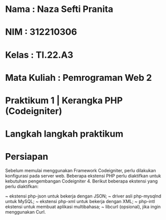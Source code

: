 # Nama : Naza Sefti Pranita 

# NIM : 312210306

# Kelas : TI.22.A3

# Mata Kuliah : Pemrograman Web 2

# Praktikum 1 | Kerangka PHP (Codeigniter)

# Langkah langkah praktikum

# Persiapan

Sebelum memulai menggunakan Framework Codeigniter, perlu dilakukan konfigurasi pada server web. Beberapa ekstensi PHP perlu diaktifkan untuk kebutuhan pengembangan Codeigniter 4. Berikut beberapa ekstensi yang perlu diaktifkan:

~ ekstensi php-json untuk bekerja dengan JSON;
~ driver asli php-mysqlnd untuk MySQL;
~ ekstensi php-xml untuk bekerja dengan XML;
~ php-intl ekstensi untuk membuat aplikasi multibahasa;
~ libcurl (opsional), jika ingin menggunakan Curl.
